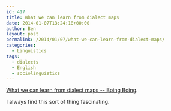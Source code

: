 ```yaml
---
id: 417
title: What we can learn from dialect maps
date: 2014-01-07T13:24:18+00:00
author: Ben
layout: post
permalink: /2014/01/07/what-we-can-learn-from-dialect-maps/
categories:
  - Linguistics
tags:
  - dialects
  - English
  - sociolinguistics
---
```

[What we can learn from dialect maps -- Boing Boing](http://boingboing.net/2013/12/24/what-we-can-learn-from-dialect.htm).

I always find this sort of thing fascinating.